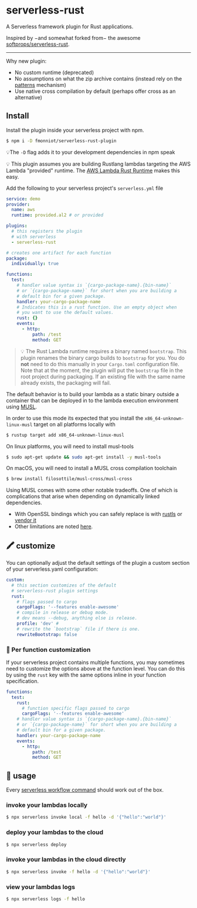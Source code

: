 # serverless-rust

A Serverless framework plugin for Rust applications.

Inspired by −and somewhat forked from− the awesome [softprops/serverless-rust].

<hr>

Why new plugin:
- No custom runtime (deprecated)
- No assumptions on what the zip archive contains (instead rely on the [patterns] mechanism)
- Use native cross compilation by default (perhaps offer cross as an alternative)

## Install

Install the plugin inside your serverless project with npm.

```sh
$ npm i -D fmonniot/serverless-rust-plugin
```
💡The `-D` flag adds it to your development dependencies in npm speak

💡 This plugin assumes you are building Rustlang lambdas targeting the AWS Lambda "provided" runtime. The [AWS Lambda Rust Runtime](https://github.com/awslabs/aws-lambda-rust-runtime) makes this easy.

Add the following to your serverless project's `serverless.yml` file

```yaml
service: demo
provider:
  name: aws
  runtime: provided.al2 # or provided

plugins:
  # this registers the plugin
  # with serverless
  - serverless-rust

# creates one artifact for each function
package:
  individually: true

functions:
  test:
    # handler value syntax is `{cargo-package-name}.{bin-name}`
    # or `{cargo-package-name}` for short when you are building a
    # default bin for a given package.
    handler: your-cargo-package-name
    # Indicates this is a rust function. Use an empty object when
    # you want to use the default values.
    rust: {}
    events:
      - http:
          path: /test
          method: GET
```

> 💡 The Rust Lambda runtime requires a binary named `bootstrap`. This plugin renames the binary cargo builds to `bootstrap` for you. You do **not** need to do this manually in your `Cargo.toml` configuration file. Note that at the moment, the plugin will put the `bootstrap` file in the root project during packaging. If an existing file with the same name already exists, the packaging will fail.

The default behavior is to build your lambda as a static binary outside a container that can be deployed in to the lambda execution environment using [MUSL].

In order to use this mode its expected that you install the `x86_64-unknown-linux-musl` target on all platforms locally with

```sh
$ rustup target add x86_64-unknown-linux-musl
```

On linux platforms, you will need to install musl-tools

```sh
$ sudo apt-get update && sudo apt-get install -y musl-tools
```

On macOS, you will need to install a MUSL cross compilation toolchain

```sh
$ brew install filosottile/musl-cross/musl-cross
```

Using MUSL comes with some other notable tradeoffs. One of which is complications that arise when depending on dynamically linked dependencies.

* With OpenSSL bindings which you can safely replace is with [rustls] or [vendor it](https://docs.rs/openssl/0.10.29/openssl/#vendored)
* Other limitations are noted [here](https://github.com/KodrAus/rust-cross-compile#limitations).

## 🖍️ customize


You can optionally adjust the default settings of the plugin a custom section of your serverless.yaml configuration:

```yaml
custom:
  # this section customizes of the default
  # serverless-rust plugin settings
  rust:
    # flags passed to cargo
    cargoFlags: '--features enable-awesome'
    # compile in release or debug mode.
    # dev means --debug, anything else is release.
    profile: 'dev' # 
    # rewrite the `bootstrap` file if there is one.
    rewriteBootstrap: false
```


### 🎨 Per function customization

If your serverless project contains multiple functions, you may sometimes
need to customize the options above at the function level. You can do this
by using the `rust` key with the same options inline in your function
specification.

```yaml
functions:
  test:
    rust:
      # function specific flags passed to cargo
      cargoFlags: '--features enable-awesome'
    # handler value syntax is `{cargo-package-name}.{bin-name}`
    # or `{cargo-package-name}` for short when you are building a
    # default bin for a given package.
    handler: your-cargo-package-name
    events:
      - http:
          path: /test
          method: GET
```


## 🤸 usage

Every [serverless workflow command] should work out of the box.

### invoke your lambdas locally

```sh
$ npx serverless invoke local -f hello -d '{"hello":"world"}'
```

### deploy your lambdas to the cloud

```sh
$ npx serverless deploy
```

### invoke your lambdas in the cloud directly

```sh
$ npx serverless invoke -f hello -d '{"hello":"world"}'
```

### view your lambdas logs

```sh
$ npx serverless logs -f hello
```



[patterns]: https://www.serverless.com/framework/docs/providers/aws/guide/packaging/#patterns
[softprops/serverless-rust]: https://github.com/softprops/serverless-rust
[rustls]: https://github.com/ctz/rustls
[MUSL]: https://doc.rust-lang.org/edition-guide/rust-2018/platform-and-target-support/musl-support-for-fully-static-binaries.html
[serverless workflow command]: https://serverless.com/framework/docs/providers/aws/guide/workflow/
